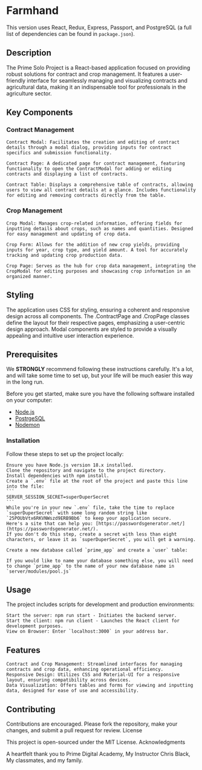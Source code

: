 # Farmhand
This version uses React, Redux, Express, Passport, and PostgreSQL (a full list of dependencies can be found in `package.json`).

## Description

The Prime Solo Project is a React-based application focused on providing robust solutions for contract and crop management. It features a user-friendly interface for seamlessly managing and visualizing contracts and agricultural data, making it an indispensable tool for professionals in the agriculture sector.

## Key Components
### Contract Management

    Contract Modal: Facilitates the creation and editing of contract details through a modal dialog, providing inputs for contract specifics and submission functionality.

    Contract Page: A dedicated page for contract management, featuring functionality to open the ContractModal for adding or editing contracts and displaying a list of contracts.

    Contract Table: Displays a comprehensive table of contracts, allowing users to view all contract details at a glance. Includes functionality for editing and removing contracts directly from the table.

### Crop Management

    Crop Modal: Manages crop-related information, offering fields for inputting details about crops, such as names and quantities. Designed for easy management and updating of crop data.

    Crop Form: Allows for the addition of new crop yields, providing inputs for year, crop type, and yield amount. A tool for accurately tracking and updating crop production data.

    Crop Page: Serves as the hub for crop data management, integrating the CropModal for editing purposes and showcasing crop information in an organized manner.

## Styling

The application uses CSS for styling, ensuring a coherent and responsive design across all components. The .ContractPage and .CropPage classes define the layout for their respective pages, emphasizing a user-centric design approach. Modal components are styled to provide a visually appealing and intuitive user interaction experience.

## Prerequisites
We **STRONGLY** recommend following these instructions carefully. It's a lot, and will take some time to set up, but your life will be much easier this way in the long run.

Before you get started, make sure you have the following software installed on your computer:

- [Node.js](https://nodejs.org/en/)
- [PostrgeSQL](https://www.postgresql.org/)
- [Nodemon](https://nodemon.io/)


### Installation

Follow these steps to set up the project locally:

    Ensure you have Node.js version 18.x installed.
    Clone the repository and navigate to the project directory.
    Install dependencies with npm install.
    Create a `.env` file at the root of the project and paste this line into the file:
    ```
    SERVER_SESSION_SECRET=superDuperSecret
    ```
    While you're in your new `.env` file, take the time to replace `superDuperSecret` with some long random string like `25POUbVtx6RKVNWszd9ERB9Bb6` to keep your application secure. 
    Here's a site that can help you: [https://passwordsgenerator.net/](https://passwordsgenerator.net/). 
    If you don't do this step, create a secret with less than eight characters, or leave it as `superDuperSecret`, you will get a warning.

    Create a new database called `prime_app` and create a `user` table:

    If you would like to name your database something else, you will need to change `prime_app` to the name of your new database name in `server/modules/pool.js`

## Usage

The project includes scripts for development and production environments:

    Start the server: npm run start - Initiates the backend server.
    Start the client: npm run client - Launches the React client for development purposes.
    View on Browser: Enter `localhost:3000` in your address bar. 

## Features

    Contract and Crop Management: Streamlined interfaces for managing contracts and crop data, enhancing operational efficiency.
    Responsive Design: Utilizes CSS and Material-UI for a responsive layout, ensuring compatibility across devices.
    Data Visualization: Offers tables and forms for viewing and inputting data, designed for ease of use and accessibility.

## Contributing

Contributions are encouraged. Please fork the repository, make your changes, and submit a pull request for review.
License

This project is open-sourced under the MIT License.
Acknowledgments

A heartfelt thank you to Prime Digital Academy, My Instructor Chris Black, My classmates, and my family. 
